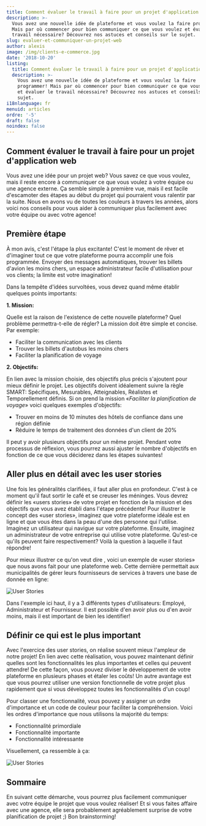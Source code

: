 ```yaml
---
title: Comment évaluer le travail à faire pour un projet d'application web
description: >-
  Vous avez une nouvelle idée de plateforme et vous voulez la faire programmer!
  Mais par où commencer pour bien communiquer ce que vous voulez et évaluer le
  travail nécessaire? Découvrez nos astuces et conseils sur le sujet. 
slug: evaluer-et-communiquer-un-projet-web
author: alexis
image: /img/clients-e-commerce.jpg
date: '2018-10-20'
listing:
  title: Comment évaluer le travail à faire pour un projet d'application web
  description: >-
    Vous avez une nouvelle idée de plateforme et vous voulez la faire
    programmer! Mais par où commencer pour bien communiquer ce que vous voulez
    et évaluer le travail nécessaire? Découvrez nos astuces et conseils sur le
    sujet. 
i18nlanguage: fr
menuid: articles
ordre: '-5'
draft: false
noindex: false
---
```

## Comment évaluer le travail à faire pour un projet d'application web

Vous avez une idée pour un projet web? Vous savez ce que vous voulez, mais il reste encore à communiquer ce que vous voulez à votre équipe ou une agence externe. Ça semble simple à première vue, mais il est facile d'escamoter des étapes au début du projet qui pourraient vous ralentir par la suite. Nous en avons vu de toutes les couleurs à travers les années, alors voici nos conseils pour vous aider à communiquer plus facilement avec votre équipe ou avec votre agence! 

## Première étape

À mon avis, c'est l'étape la plus excitante! C'est le moment de rêver et d'imaginer tout ce que votre plateforme pourra accomplir une fois programmée. Envoyer des messages automatiques, trouver les billets d'avion les moins chers, un espace administrateur facile d'utilisation pour vos clients; la limite est votre imagination!  

Dans la tempête d'idées survoltées, vous devez quand même établir quelques points importants: 

**1. Mission:**

Quelle est la raison de l'existence de cette nouvelle plateforme? Quel problème permettra-t-elle de régler? La mission doit être simple et concise. Par exemple:

* Faciliter la communication avec les clients
* Trouver les billets d'autobus les moins chers 
* Faciliter la planification de voyage

**2. Objectifs:**

En lien avec la mission choisie, des objectifs plus précis s'ajoutent pour mieux définir le projet. Les objectifs doivent idéalement suivre la règle SMART:  Spécifiques, Mesurables, Atteignables, Réalistes et Temporellement définis. Si on prend la mission «_Faciliter la planification de voyage_» voici quelques exemples d'objectifs:

* Trouver en moins de 10 minutes des hôtels de confiance dans une région définie
* Réduire le temps de traitement des données d'un client de 20%

Il peut y avoir plusieurs objectifs pour un même projet. Pendant votre processus de réflexion, vous pourrez aussi ajuster le nombre d'objectifs en fonction de ce que vous déciderez dans les étapes suivantes! 

## Aller plus en détail avec les user stories

Une fois les généralités clarifiées, il faut aller plus en profondeur. C'est à ce moment qu'il faut sortir le café et se creuser les méninges. Vous devrez définir les «users stories» de votre projet en fonction de la mission et des objectifs que vous avez établi dans l'étape précédente! Pour illustrer le concept des «user stories», imaginez que votre plateforme idéale est en ligne et que vous êtes dans la peau d'une des personne qui l'utilise. Imaginez un utilisateur qui navigue sur votre plateforme. Ensuite, imaginez un administrateur de votre entreprise qui utilise votre plateforme. Qu'est-ce qu'ils peuvent faire respectivement? Voilà la question à laquelle il faut répondre! 

Pour mieux illustrer ce qu'on veut dire , voici un exemple de «user stories» que nous avons fait pour une plateforme web. Cette dernière permettait aux municipalités de gérer leurs fournisseurs de services à travers une base de donnée en ligne:

<div class="img-infinite-height"><img src="/img/akia-user-story-exemple.jpg" alt="User Stories" /></div>

Dans l'exemple ici haut, il y a 3 différents types d'utilisateurs: Employé, Administrateur et Fournisseur. Il est possible d'en avoir plus ou d'en avoir moins, mais il est important de bien les identifier!

## Définir ce qui est le plus important

Avec l'exercice des user stories, on réalise souvent mieux l'ampleur de notre projet! En lien avec cette réalisation, vous pouvez maintenant définir quelles sont les fonctionnalités les plus importantes et celles qui peuvent attendre! De cette façon, vous pouvez diviser le développement de votre plateforme en plusieurs phases et étaler les coûts! Un autre avantage est que vous pourrez utiliser une version fonctionnelle de votre projet plus rapidement que si vous développez toutes les fonctionnalités d'un coup! 

Pour classer une fonctionnalité, vous pouvez y assigner un ordre d'importance et un code de couleur pour faciliter la compréhension. Voici les ordres d'importance que nous utilisons la majorité du temps: 

* Fonctionnalité primordiale
* Fonctionnalité importante
* Fonctionnalité intéressante

Visuellement, ça ressemble à ça: 

<div class="img-infinite-height"><img src="/img/akia-user-story-exemple-2.jpg" alt="User Stories" /></div>

## Sommaire

En suivant cette démarche, vous pourrez plus facilement communiquer avec votre équipe le projet que vous voulez réaliser! Et si vous faites affaire avec une agence, elle sera probablement agréablement surprise de votre planification de projet ;) Bon brainstorming!
